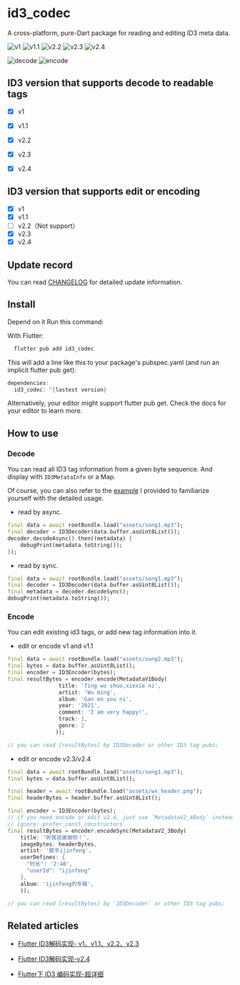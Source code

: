 # id3_codec

A cross-platform, pure-Dart package for reading and editing ID3 meta data.

![v1](https://img.shields.io/badge/ID3-v1-green)
![v1.1](https://img.shields.io/badge/ID3-v1.1-green)
![v2.2](https://img.shields.io/badge/ID3-v2.2-green)
![v2.3](https://img.shields.io/badge/ID3-v2.3-green)
![v2.4](https://img.shields.io/badge/ID3-v2.4-green)

![decode](https://img.shields.io/badge/ID3-decode-red)
![encode](https://img.shields.io/badge/ID3-encode-yellow)

## ID3 version that supports decode to readable tags

- [x] v1
- [x] v1.1
- [x] v2.2
- [x] v2.3
- [x] v2.4


## ID3 version that supports edit or encoding

- [x] v1
- [x] v1.1
- [ ] v2.2（Not support）
- [x] v2.3
- [x] v2.4

## Update record

You can read [CHANGELOG](https://github.com/ijinfeng/id3_codec/blob/main/CHANGELOG.md) for detailed update information.

## Install

Depend on it
Run this command:

With Flutter:
```dart
  flutter pub add id3_codec
```

This will add a line like this to your package's pubspec.yaml (and run an implicit flutter pub get):

```dart
dependencies:
  id3_codec: ^{lastest version}
```

Alternatively, your editor might support flutter pub get. Check the docs for your editor to learn more.

## How to use

### Decode

You can read all ID3 tag information from a given byte sequence. And display with `ID3MetataInfo` or a Map.

Of course, you can also refer to the [example](https://github.com/ijinfeng/id3_codec/tree/main/example) I provided to familiarize yourself with the detailed usage.

* read by async.
```dart
final data = await rootBundle.load("assets/song1.mp3");
final decoder = ID3Decoder(data.buffer.asUint8List());
decoder.decodeAsync().then((metadata) {
    debugPrint(metadata.toString());
});
```

* read by sync.
```dart
final data = await rootBundle.load("assets/song1.mp3");
final decoder = ID3Decoder(data.buffer.asUint8List());
final metadata = decoder.decodeSync();
debugPrint(metadata.toString());
```

### Encode

You can edit existing id3 tags, or add new tag information into it.

* edit or encode v1 and v1.1
```dart
final data = await rootBundle.load("assets/song2.mp3");
final bytes = data.buffer.asUint8List();
final encoder = ID3Encoder(bytes);
final resultBytes = encoder.encode(MetadataV1Body(
                title: 'Ting wo shuo,xiexie ni',
                artist: 'Wu ming',
                album: 'Gan en you ni',
                year: '2021',
                comment: 'I am very happy!',
                track: 1,
                genre: 2
               ));

// you can read [resultBytes] by ID3Decoder or other ID3 tag pubs;
```
* edit or encode v2.3/v2.4

```dart
final data = await rootBundle.load("assets/song1.mp3");
final bytes = data.buffer.asUint8List();

final header = await rootBundle.load("assets/wx_header.png");
final headerBytes = header.buffer.asUint8List();

final encoder = ID3Encoder(bytes);
// if you need encode or edit v2.4, just use `MetadataV2_4Body` instead of `MetadataV2_3Body`
// ignore: prefer_const_constructors
final resultBytes = encoder.encodeSync(MetadataV2_3Body(
    title: '听我说谢谢你！',
    imageBytes: headerBytes,
    artist: '歌手ijinfeng',
    userDefines: {
      "时长": '2:48',
      "userId": "ijinfeng"
    },
    album: 'ijinfeng的专辑',
    )); 

// you can read [resultBytes] by `ID3Decoder` or other ID3 tag pubs;
```

## Related articles

- [Flutter ID3解码实现- v1、v1.1、v2.2、v2.3](https://juejin.cn/post/7166063262541283336)

- [Flutter ID3解码实现-v2.4](https://juejin.cn/post/7168678355020021796)

- [Flutter下 ID3 编码实现-超详细](https://juejin.cn/post/7171373297639112734)